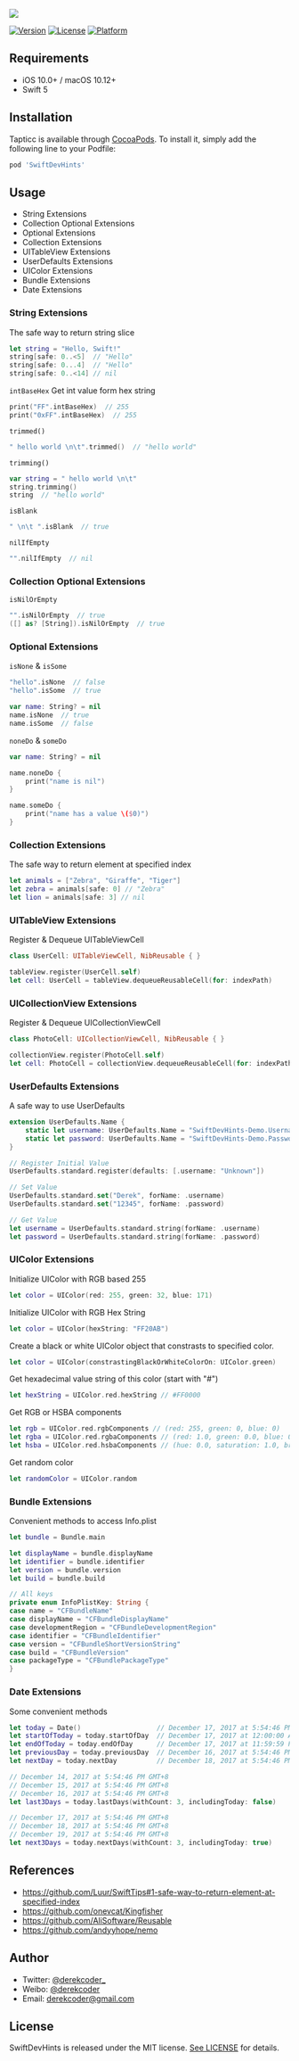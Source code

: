 ![](/SwiftDevHints/Assets/swiftdevhints.png)

[![Version](https://img.shields.io/cocoapods/v/SwiftDevHints.svg?style=flat)](http://cocoapods.org/pods/SwiftDevHints)
[![License](https://img.shields.io/cocoapods/l/SwiftDevHints.svg?style=flat)](http://cocoapods.org/pods/SwiftDevHints)
[![Platform](https://img.shields.io/cocoapods/p/SwiftDevHints.svg?style=flat)](http://cocoapods.org/pods/SwiftDevHints)

## Requirements

- iOS 10.0+ / macOS 10.12+
- Swift 5

## Installation

Tapticc is available through [CocoaPods](https://cocoapods.org). To install
it, simply add the following line to your Podfile:

```ruby
pod 'SwiftDevHints'
```

## Usage

* String Extensions
* Collection Optional Extensions
* Optional Extensions
* Collection Extensions
* UITableView Extensions
* UserDefaults Extensions
* UIColor Extensions
* Bundle Extensions
* Date Extensions

### String Extensions

The safe way to return string slice
```swift
let string = "Hello, Swift!"
string[safe: 0..<5]  // "Hello"
string[safe: 0...4]  // "Hello"
string[safe: 0..<14] // nil
```

`intBaseHex`
Get int value form hex string
```swift
print("FF".intBaseHex)  // 255
print("0xFF".intBaseHex)  // 255
```

`trimmed()`
```swift
" hello world \n\t".trimmed()  // "hello world"
```

`trimming()`
```swift
var string = " hello world \n\t"
string.trimming()
string  // "hello world"
```

`isBlank`
```swift
" \n\t ".isBlank  // true
```

`nilIfEmpty`
```swift
"".nilIfEmpty  // nil
```

### Collection Optional Extensions

`isNilOrEmpty`
```swift
"".isNilOrEmpty  // true
([] as? [String]).isNilOrEmpty  // true
```

### Optional Extensions

`isNone` & `isSome`
```swift
"hello".isNone  // false
"hello".isSome  // true

var name: String? = nil
name.isNone  // true
name.isSome  // false
```

`noneDo` & `someDo`
```swift
var name: String? = nil

name.noneDo {
    print("name is nil")
}

name.someDo {
    print("name has a value \($0)")
}
```

### Collection Extensions

The safe way to return element at specified index
```swift
let animals = ["Zebra", "Giraffe", "Tiger"]
let zebra = animals[safe: 0] // "Zebra"
let lion = animals[safe: 3] // nil
```

### UITableView Extensions

Register & Dequeue UITableViewCell
```swift
class UserCell: UITableViewCell, NibReusable { }

tableView.register(UserCell.self)
let cell: UserCell = tableView.dequeueReusableCell(for: indexPath)
```

### UICollectionView Extensions

Register & Dequeue UICollectionViewCell
```swift
class PhotoCell: UICollectionViewCell, NibReusable { }

collectionView.register(PhotoCell.self)
let cell: PhotoCell = collectionView.dequeueReusableCell(for: indexPath)
```

### UserDefaults Extensions

A safe way to use UserDefaults
```swift
extension UserDefaults.Name {
    static let username: UserDefaults.Name = "SwiftDevHints-Demo.Username"
    static let password: UserDefaults.Name = "SwiftDevHints-Demo.Password"
}

// Register Initial Value
UserDefaults.standard.register(defaults: [.username: "Unknown"])

// Set Value
UserDefaults.standard.set("Derek", forName: .username)
UserDefaults.standard.set("12345", forName: .password)

// Get Value
let username = UserDefaults.standard.string(forName: .username)
let password = UserDefaults.standard.string(forName: .password)
```

### UIColor Extensions

Initialize UIColor with RGB based 255
```swift
let color = UIColor(red: 255, green: 32, blue: 171)
```

Initialize UIColor with RGB Hex String
```swift
let color = UIColor(hexString: "FF20AB") 
```

Create a black or white UIColor object that constrasts to specified color.
```swift
let color = UIColor(constrastingBlackOrWhiteColorOn: UIColor.green)
```

Get hexadecimal value string of this color (start with "#")
```swift
let hexString = UIColor.red.hexString // #FF0000
```

Get RGB or HSBA components
```swift
let rgb = UIColor.red.rgbComponents // (red: 255, green: 0, blue: 0)
let rgba = UIColor.red.rgbaComponents // (red: 1.0, green: 0.0, blue: 0.0, alpha: 1.0)
let hsba = UIColor.red.hsbaComponents // (hue: 0.0, saturation: 1.0, brightness: 1.0, alpha: 1.0)
```

Get random color
```swift
let randomColor = UIColor.random
```

### Bundle Extensions

Convenient methods to access Info.plist
```swift
let bundle = Bundle.main

let displayName = bundle.displayName
let identifier = bundle.identifier
let version = bundle.version
let build = bundle.build

// All keys
private enum InfoPlistKey: String {
case name = "CFBundleName"
case displayName = "CFBundleDisplayName"
case developmentRegion = "CFBundleDevelopmentRegion"
case identifier = "CFBundleIdentifier"
case version = "CFBundleShortVersionString"
case build = "CFBundleVersion"
case packageType = "CFBundlePackageType"
}
```

### Date Extensions

Some convenient methods
```swift
let today = Date()                   // December 17, 2017 at 5:54:46 PM GMT+8
let startOfToday = today.startOfDay  // December 17, 2017 at 12:00:00 AM GMT+8
let endOfToday = today.endOfDay      // December 17, 2017 at 11:59:59 PM GMT+8
let previousDay = today.previousDay  // December 16, 2017 at 5:54:46 PM GMT+8
let nextDay = today.nextDay          // December 18, 2017 at 5:54:46 PM GMT+8

// December 14, 2017 at 5:54:46 PM GMT+8
// December 15, 2017 at 5:54:46 PM GMT+8
// December 16, 2017 at 5:54:46 PM GMT+8
let last3Days = today.lastDays(withCount: 3, includingToday: false)

// December 17, 2017 at 5:54:46 PM GMT+8
// December 18, 2017 at 5:54:46 PM GMT+8
// December 19, 2017 at 5:54:46 PM GMT+8
let next3Days = today.nextDays(withCount: 3, includingToday: true)
```

## References

- https://github.com/Luur/SwiftTips#1-safe-way-to-return-element-at-specified-index
- https://github.com/onevcat/Kingfisher
- https://github.com/AliSoftware/Reusable
- https://github.com/andyyhope/nemo

## Author

- Twitter: [@derekcoder_](https://twitter.com/derekcoder_)
- Weibo: [@derekcoder](https://weibo.com/u/6155322764)
- Email: derekcoder@gmail.com

## License

SwiftDevHints is released under the MIT license. [See LICENSE](https://github.com/derekcoder/SwiftDevHints/blob/master/LICENSE) for details.
